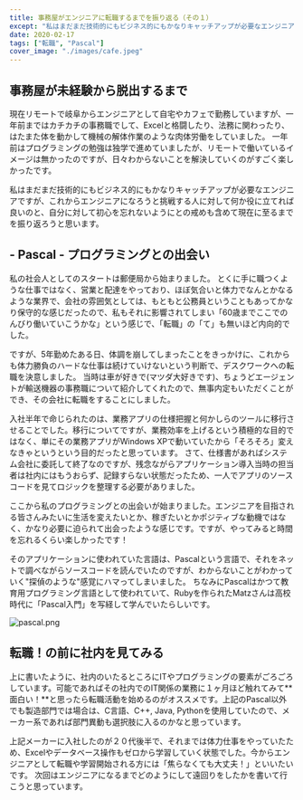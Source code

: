 ```yaml
---
title: 事務屋がエンジニアに転職するまでを振り返る（その１）
except: "私はまだまだ技術的にもビジネス的にもかなりキャッチアップが必要なエンジニアですが、これからエンジニアになろうと挑戦する人に対して何か役に立てれば良いのと、自分に対して初心を忘れないようにとの戒めも含めて現在に至るまでを振り返ろうと思います。"
date: 2020-02-17
tags: ["転職", "Pascal"]
cover_image: "./images/cafe.jpeg"
---
```


## 事務屋が未経験から脱出するまで

現在リモートで岐阜からエンジニアとして自宅やカフェで勤務していますが、一年前まではカチカチの事務職でして、Excelと格闘したり、法務に関わったり、はたまた体を動かして機械の解体作業のような肉体労働をしていました。
一年前はプログラミングの勉強は独学で進めていましたが、リモートで働いているイメージは無かったのですが、日々わからないことを解決していくのがすごく楽しかったです。

私はまだまだ技術的にもビジネス的にもかなりキャッチアップが必要なエンジニアですが、これからエンジニアになろうと挑戦する人に対して何か役に立てれば良いのと、自分に対して初心を忘れないようにとの戒めも含めて現在に至るまでを振り返ろうと思います。


## - Pascal - プログラミングとの出会い

私の社会人としてのスタートは郵便局から始まりました。
とくに手に職つくような仕事ではなく、営業と配達をやっており、ほぼ気合いと体力でなんとかなるような業界で、会社の雰囲気としては、もともと公務員ということもあってかなり保守的な感じだったので、私もそれに影響されてしまい「60歳までここでのんびり働いていこうかな」という感じで、「転職」の「て」も無いほど内向的でした。

ですが、5年勤めたある日、体調を崩してしまったことをきっかけに、これからも体力勝負のハードな仕事は続けていけないという判断で、デスクワークへの転職を決意しました。
当時は車が好きで(マツダ大好きです)、ちょうどエージェントが輸送機器の事務職について紹介してくれたので、無事内定もいただくことができ、その会社に転職をすることにしました。

入社半年で命じられたのは、業務アプリの仕様把握と何かしらのツールに移行させることでした。移行についてですが、業務効率を上げるという積極的な目的ではなく、単にその業務アプリがWindows XPで動いていたから「そろそろ」変えなきゃというという目的だったと思っています。
さて、仕様書があればシステム会社に委託して終了なのですが、残念ながらアプリケーション導入当時の担当者は社内にはもうおらず、記録すらない状態だったため、一人でアプリのソースコードを見てロジックを整理する必要がありました。

ここから私のプログラミングとの出会いが始まりました。エンジニアを目指される皆さんみたいに生活を変えたいとか、稼ぎたいとかポジティブな動機ではなく、かなり必要に迫られて出会ったような感じです。ですが、やってみると時間を忘れるくらい楽しかったです！

そのアプリケーションに使われていた言語は、Pascalという言語で、それをネットで調べながらソースコードを読んでいたのですが、わからないことがわかっていく"探偵のような"感覚にハマってしまいました。
ちなみにPascalはかつて教育用プログラミング言語として使われていて、Rubyを作られたMatzさんは高校時代に「Pascal入門」を写経して学んでいたらしいです。

![pascal.png](https://qiita-image-store.s3.ap-northeast-1.amazonaws.com/0/316359/1d048ef9-c91c-01e8-115e-1a557d6abf8b.png)


## 転職！の前に社内を見てみる

上に書いたように、社内のいたるところにITやプログラミングの要素がごろごろしています。可能であればその社内でのIT関係の業務に１ヶ月ほど触れてみて**面白い！**と思ったら転職活動を始めるのがオススメです。上記のPascal以外でも製造部門では場合は、C言語、C++, Java, Pythonを使用していたので、メーカー系であれば部門異動も選択肢に入るのかなと思っています。

上記メーカーに入社したのが２０代後半で、それまでは体力仕事をやっていたため、Excelやデータベース操作もゼロから学習していく状態でした。今からエンジニアとして転職や学習開始される方には「焦らなくても大丈夫！」といいたいです。
次回はエンジニアになるまでどのようにして遠回りをしたかを書いて行こうと思っています。